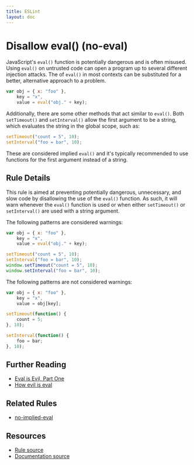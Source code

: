 ```yaml
---
title: ESLint
layout: doc
---
```

<!-- Note: No pull requests accepted for this file. See README.md in the root directory for details. -->
# Disallow eval() (no-eval)

JavaScript's `eval()` function is potentially dangerous and is often misused. Using `eval()` on untrusted code can open a program up to several different injection attacks. The of `eval()` in most contexts can be substituted for a better, alternative approach to a problem.

```js
var obj = { x: "foo" },
    key = "x",
    value = eval("obj." + key);
```

Additionally, there are some other methods that act similar to `eval()`. Both `setTimeout()` and `setInterval()` allow the first argument to be a string, which evaluates the string in the global scope, such as:

```js
setTimeout("count = 5", 10);
setInterval("foo = bar", 10);
```

These are considered implied `eval()` and it's typically recommended to use functions for the first argument instead of a string.

## Rule Details

This rule is aimed at preventing potentially dangerous, unnecessary, and slow code by disallowing the use of the `eval()` function. As such, it will warn whenever the `eval()` function is used or when either `setTimeout()` or `setInterval()` are used with a string argument.

The following patterns are considered warnings:

```js
var obj = { x: "foo" },
    key = "x",
    value = eval("obj." + key);

setTimeout("count = 5", 10);
setInterval("foo = bar", 10);
window.setTimeout("count = 5", 10);
window.setInterval("foo = bar", 10);
```

The following patterns are not considered warnings:

```js
var obj = { x: "foo" },
    key = "x",
    value = obj[key];

setTimeout(function() {
    count = 5;
}, 10);

setInterval(function() {
    foo = bar;
}, 10);

```

## Further Reading

* [Eval is Evil, Part One](http://blogs.msdn.com/b/ericlippert/archive/2003/11/01/53329.aspx)
* [How evil is eval](http://javascriptweblog.wordpress.com/2010/04/19/how-evil-is-eval/)

## Related Rules

* [no-implied-eval](no-implied-eval.html)

## Resources

* [Rule source](https://github.com/eslint/eslint/tree/master/lib/rules/no-eval.js)
* [Documentation source](https://github.com/eslint/eslint/tree/master/docs/rules/no-eval.md)
